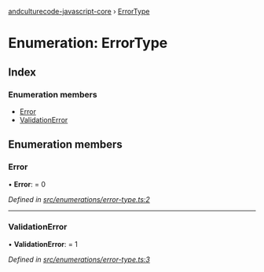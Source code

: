 [andculturecode-javascript-core](../README.md) › [ErrorType](errortype.md)

# Enumeration: ErrorType

## Index

### Enumeration members

* [Error](errortype.md#error)
* [ValidationError](errortype.md#validationerror)

## Enumeration members

###  Error

• **Error**: = 0

*Defined in [src/enumerations/error-type.ts:2](https://github.com/AndcultureCode/AndcultureCode.JavaScript.Core/blob/b4aa1fd/src/enumerations/error-type.ts#L2)*

___

###  ValidationError

• **ValidationError**: = 1

*Defined in [src/enumerations/error-type.ts:3](https://github.com/AndcultureCode/AndcultureCode.JavaScript.Core/blob/b4aa1fd/src/enumerations/error-type.ts#L3)*
